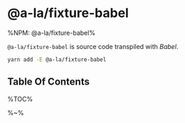 # @a-la/fixture-babel

%NPM: @a-la/fixture-babel%

`@a-la/fixture-babel` is source code transpiled with _Babel_.

```sh
yarn add -E @a-la/fixture-babel
```

## Table Of Contents

%TOC%

%~%